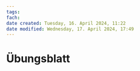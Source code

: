 ```yaml
---
tags: 
fach: 
date created: Tuesday, 16. April 2024, 11:22
date modified: Wednesday, 17. April 2024, 17:49
---
```

# Übungsblatt